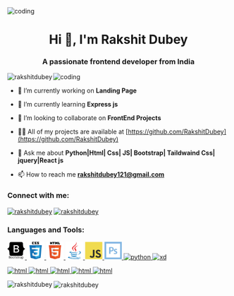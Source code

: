 <img alt="coding" width="1000" src="https://camo.githubusercontent.com/ba9f3bd30647e352a3f5e1e45eb45c6ec7bad6155cd16aaedf4a426738da0ca5/68747470733a2f2f696e646f616e616c79746963612e636f6d2f7374617469632f696d616765732f62616e6e6572722e676966">
<h1 align="center">Hi 👋, I'm Rakshit Dubey</h1>
<h3 align="center">A passionate frontend developer from India</h3>
<img align="right" alt="coding" width="400" src="https://i.pinimg.com/originals/e8/f4/53/e8f453469a3ec97ecd354df465d73913.gif">


<p align="left"> <img src="https://komarev.com/ghpvc/?username=rakshitdubey&label=Profile%20views&color=0e75b6&style=flat" alt="rakshitdubey" /> </p>

- 🔭 I’m currently working on **Landing Page**

- 🌱 I’m currently learning **Express js**

- 👯 I’m looking to collaborate on **FrontEnd Projects**

- 👨‍💻 All of my projects are available at [https://github.com/RakshitDubey](https://github.com/RakshitDubey)

- 💬 Ask me about **Python|Html| Css| JS| Bootstrap| Taildwaind Css| jquery|React js**

- 📫 How to reach me **rakshitdubey121@gmail.com**

<h3 align="left">Connect with me:</h3>
<p align="left">
<a href="https://www.instagram.com/rkshit__dubey" target="blank"><img align="center" src="https://img.icons8.com/?size=512&id=hFoVFpm6gl9A&format=png" alt="rakshitdubey" height="30" width="40" /></a>
<a href="https://www.naukri.com/RakshitDubey" target="blank"><img align="center" src="https://img.icons8.com/?size=512&id=53682&format=png" alt="rakshitdubey" height="30" width="40" /></a>
</p>

<h3 align="left">Languages and Tools:</h3>
<p align="left"> <a href="https://getbootstrap.com" target="_blank" rel="noreferrer"> <img src="https://raw.githubusercontent.com/devicons/devicon/master/icons/bootstrap/bootstrap-plain-wordmark.svg" alt="bootstrap" width="40" height="40"/> </a> <a href="https://www.w3schools.com/css/" target="_blank" rel="noreferrer"> <img src="https://raw.githubusercontent.com/devicons/devicon/master/icons/css3/css3-original-wordmark.svg" alt="css3" width="40" height="40"/> </a> <a href="https://www.w3.org/html/" target="_blank" rel="noreferrer"> <img src="https://raw.githubusercontent.com/devicons/devicon/master/icons/html5/html5-original-wordmark.svg" alt="html5" width="40" height="40"/> </a> <a href="https://www.java.com" target="_blank" rel="noreferrer"> <img src="https://raw.githubusercontent.com/devicons/devicon/master/icons/java/java-original.svg" alt="java" width="40" height="40"/> </a> <a href="https://developer.mozilla.org/en-US/docs/Web/JavaScript" target="_blank" rel="noreferrer"> <img src="https://raw.githubusercontent.com/devicons/devicon/master/icons/javascript/javascript-original.svg" alt="javascript" width="40" height="40"/> </a> <a href="https://www.photoshop.com/en" target="_blank" rel="noreferrer"> <img src="https://raw.githubusercontent.com/devicons/devicon/master/icons/photoshop/photoshop-line.svg" alt="photoshop" width="40" height="40"/> </a> <a href="https://www.python.org" target="_blank" rel="noreferrer"> <img src="https://img.freepik.com/free-icon/snakes_318-368381.jpg?size=626&ext=jpg&ga=GA1.2.1839135879.1677312930&semt=ais" alt="python" width="40" height="40"/> </a> <a href="https://www.adobe.com/products/xd.html" target="_blank" rel="noreferrer"> <img src="https://cdn.worldvectorlogo.com/logos/adobe-xd.svg" alt="xd" width="40" height="40"/> </a> </p>
<p align='left'>
  <a href="#">
    <img src="https://t4.ftcdn.net/jpg/04/18/60/19/240_F_418601991_Jvt0aZrBDxgbd5EJR1UyKXHvO9Q1mSBw.jpg" alt="html" width="50" height="50">
  </a>
  <a href="#">
    <img src="https://t3.ftcdn.net/jpg/03/04/97/12/240_F_304971233_mQ4xlfnBGSszgzJPYzQnZtWI04ZNmuuP.jpg" alt="html" width="50" height="50">
  </a>
  <a href="#">
    <img src="https://t3.ftcdn.net/jpg/02/48/04/70/240_F_248047004_cJRFGLwFtyE53w4LFYG6Aj3SbMKrutjN.jpg" alt="html" width="50" height="50">
  </a>
  <a href="#">
    <img src="https://cdn-icons-png.flaticon.com/128/732/732190.png" alt="html" width="50" height="50">
  </a>
  <a href="#">
    <img src="https://cdn-icons-png.flaticon.com/128/3098/3098090.png" alt="html" width="50" height="50">
  </a>
<p><img align="left" src="https://github-readme-stats.vercel.app/api/top-langs?username=rakshitdubey&show_icons=true&locale=en&layout=compact" alt="rakshitdubey" /></p>

<p>&nbsp;<img align="center" src="https://github-readme-stats.vercel.app/api?username=rakshitdubey&show_icons=true&locale=en" alt="rakshitdubey" /></p>
